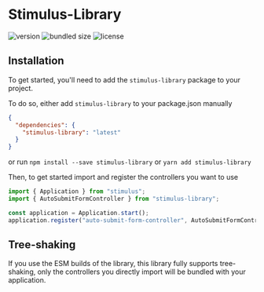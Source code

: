 # Stimulus-Library

![version](https://img.shields.io/npm/v/stimulus-library)
![bundled size](https://img.shields.io/bundlephobia/min/stimulus-library?label=bundle%20size)
![license](https://img.shields.io/npm/l/stimulus-library)
 
## Installation

To get started, you'll need to add the `stimulus-library` package to your project.

To do so, either add `stimulus-library` to your package.json manually

```json
{
  "dependencies": {
    "stimulus-library": "latest"
  }
}
```

or run
`npm install --save stimulus-library` or `yarn add stimulus-library`

Then, to get started import and register the controllers you want to use

```js
import { Application } from "stimulus";
import { AutoSubmitFormController } from "stimulus-library";

const application = Application.start();
application.register("auto-submit-form-controller", AutoSubmitFormController);
```

## Tree-shaking
If you use the ESM builds of the library, this library fully supports tree-shaking, 
only the controllers you directly import will be bundled with your application.  
